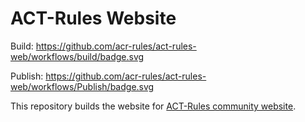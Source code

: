 # ACT-Rules Website

<!-- add badges  -->
Build: https://github.com/acr-rules/act-rules-web/workflows/build/badge.svg

Publish: https://github.com/acr-rules/act-rules-web/workflows/Publish/badge.svg


This repository builds the website for [ACT-Rules community website](https://act-rules.github.io/).
